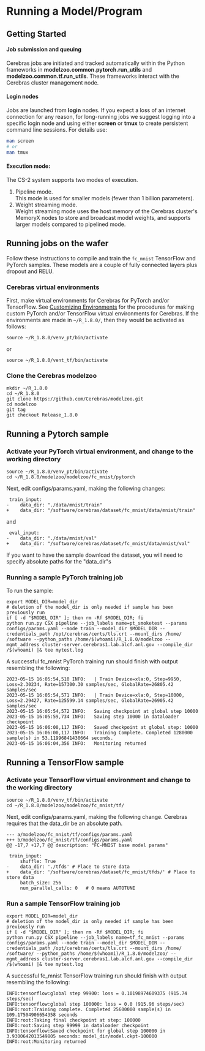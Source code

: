 # Running a Model/Program

## Getting Started

#### Job submission and queuing

Cerebras jobs are initiated and tracked automatically within the Python frameworks in **modelzoo.common.pytorch.run_utils** and **modelzoo.common.tf.run_utils**. These frameworks interact with the Cerebras cluster management node.

#### Login nodes

Jobs are launched from **login** nodes.
If you expect a loss of an internet connection for any reason, for long-running jobs we suggest logging into a specific login node and using either **screen** or **tmux** to create persistent command line sessions.  For details use:

```bash
man screen
# or
man tmux
```

#### Execution mode:

The CS-2 system supports two modes of execution.<br>
1. Pipeline mode.<br>
This mode is used for smaller models (fewer than 1 billion parameters). <br>
2. Weight streaming mode.<br>
Weight streaming mode uses the host memory of the Cerebras cluster's MemoryX nodes to store and broadcast model weights, and supports larger models compared to pipelined mode.<br>

## Running jobs on the wafer

Follow these instructions to compile and train the `fc_mnist` TensorFlow and PyTorch samples. These models are a couple of fully connected layers plus dropout and RELU. <br>

### Cerebras virtual environments
<!---
Read-only virtual environments for TensorFlow and PyTorch are available with

```console
source /software/cerebras/venvs/venv_tf/bin/activate
```

or

```console
source /software/cerebras/venvs/venv_pt/bin/activate
```

These are sufficient for running samples, but you may want to make your own virtual environment(s) for the installation of additional packages. <br>
See [Customizing Environments](./customizing-environment.md) for the procedures for making custom TensorFlow and PyTorch virtual environments for Cerebras.
--->
First, make virtual environments for Cerebras for PyTorch and/or TensorFlow.
See [Customizing Environments](./customizing-environment.md) for the procedures for making custom PyTorch and/or TensorFlow virtual environments for Cerebras.
If the environments are made in ```~/R_1.8.0/```, then they would be activated as follows:
```console
source ~/R_1.8.0/venv_pt/bin/activate
```
or
```console
source ~/R_1.8.0/vent_tf/bin/activate
```

### Clone the Cerebras modelzoo

```console
mkdir ~/R_1.8.0
cd ~/R_1.8.0
git clone https://github.com/Cerebras/modelzoo.git
cd modelzoo
git tag
git checkout Release_1.8.0
```
## Running a Pytorch sample

### Activate your PyTorch virtual environment, and change to the working directory

```console
source ~/R_1.8.0/venv_pt/bin/activate
cd ~/R_1.8.0/modelzoo/modelzoo/fc_mnist/pytorch
```

Next, edit configs/params.yaml, making the following changes:

```text
 train_input:
-    data_dir: "./data/mnist/train"
+    data_dir: "/software/cerebras/dataset/fc_mnist/data/mnist/train"
```

and

```text
 eval_input:
-    data_dir: "./data/mnist/val"
+    data_dir: "/software/cerebras/dataset/fc_mnist/data/mnist/val"
```

If you want to have the sample download the dataset, you will need to specify absolute paths for the "data_dir"s

### Running a sample PyTorch training job

To run the sample:

```console
export MODEL_DIR=model_dir
# deletion of the model_dir is only needed if sample has been previously run
if [ -d "$MODEL_DIR" ]; then rm -Rf $MODEL_DIR; fi
python run.py CSX pipeline --job_labels name=pt_smoketest --params configs/params.yaml --mode train --model_dir $MODEL_DIR --credentials_path /opt/cerebras/certs/tls.crt --mount_dirs /home/ /software --python_paths /home/$(whoami)/R_1.8.0/modelzoo --mgmt_address cluster-server.cerebras1.lab.alcf.anl.gov --compile_dir /$(whoami) |& tee mytest.log
```

A successful fc_mnist PyTorch training run should finish with output resembling the following:

```text
2023-05-15 16:05:54,510 INFO:   | Train Device=xla:0, Step=9950, Loss=2.30234, Rate=157300.30 samples/sec, GlobalRate=26805.42 samples/sec
2023-05-15 16:05:54,571 INFO:   | Train Device=xla:0, Step=10000, Loss=2.29427, Rate=125599.14 samples/sec, GlobalRate=26905.42 samples/sec
2023-05-15 16:05:54,572 INFO:   Saving checkpoint at global step 10000
2023-05-15 16:05:59,734 INFO:   Saving step 10000 in dataloader checkpoint
2023-05-15 16:06:00,117 INFO:   Saved checkpoint at global step: 10000
2023-05-15 16:06:00,117 INFO:   Training Complete. Completed 1280000 sample(s) in 53.11996841430664 seconds.
2023-05-15 16:06:04,356 INFO:   Monitoring returned
```

## Running a TensorFlow sample

### Activate your TensorFlow virtual environment and change to the working directory

```console
source ~/R_1.8.0/venv_tf/bin/activate
cd ~/R_1.8.0/modelzoo/modelzoo/fc_mnist/tf/
```
<!---
or

```console
source /software/cerebras/venvs/venv_tf/bin/activate
cd ~/R_1.8.0/modelzoo/modelzoo/fc_mnist/tf/
```
--->

Next, edit configs/params.yaml, making the following change. Cerebras requires that the data_dir be an absolute path.

```text
--- a/modelzoo/fc_mnist/tf/configs/params.yaml
+++ b/modelzoo/fc_mnist/tf/configs/params.yaml
@@ -17,7 +17,7 @@ description: "FC-MNIST base model params"

 train_input:
     shuffle: True
-    data_dir: './tfds' # Place to store data
+    data_dir: '/software/cerebras/dataset/fc_mnist/tfds/' # Place to store data
     batch_size: 256
     num_parallel_calls: 0   # 0 means AUTOTUNE
```

### Run a sample TensorFlow training job

```console
export MODEL_DIR=model_dir
# deletion of the model_dir is only needed if sample has been previously run
if [ -d "$MODEL_DIR" ]; then rm -Rf $MODEL_DIR; fi
python run.py CSX pipeline --job_labels name=tf_fc_mnist --params configs/params.yaml --mode train --model_dir $MODEL_DIR --credentials_path /opt/cerebras/certs/tls.crt --mount_dirs /home/ /software/ --python_paths /home/$(whoami)/R_1.8.0/modelzoo/ --mgmt_address cluster-server.cerebras1.lab.alcf.anl.gov --compile_dir /$(whoami) |& tee mytest.log
```

A successful fc_mnist TensorFlow training run should finish with output resembling the following:

```text
INFO:tensorflow:global step 99900: loss = 0.10198974609375 (915.74 steps/sec)
INFO:tensorflow:global step 100000: loss = 0.0 (915.96 steps/sec)
INFO:root:Training complete. Completed 25600000 sample(s) in 109.17504906654358 seconds
INFO:root:Taking final checkpoint at step: 100000
INFO:root:Saving step 99999 in dataloader checkpoint
INFO:tensorflow:Saved checkpoint for global step 100000 in 3.9300642013549805 seconds: model_dir/model.ckpt-100000
INFO:root:Monitoring returned
```


